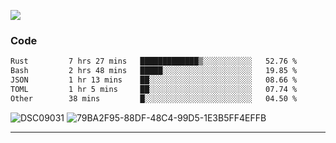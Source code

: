 

![](https://visitor-badge.glitch.me/badge?page_id=jakenherman.jakenherman)

### Code
<!--START_SECTION:waka-->

```txt
Rust         7 hrs 27 mins   █████████████▒░░░░░░░░░░░   52.76 %
Bash         2 hrs 48 mins   █████░░░░░░░░░░░░░░░░░░░░   19.85 %
JSON         1 hr 13 mins    ██░░░░░░░░░░░░░░░░░░░░░░░   08.66 %
TOML         1 hr 5 mins     ██░░░░░░░░░░░░░░░░░░░░░░░   07.74 %
Other        38 mins         █░░░░░░░░░░░░░░░░░░░░░░░░   04.50 %
```

<!--END_SECTION:waka-->



![DSC09031](https://github.com/JakenHerman/JakenHerman/assets/4694843/d0a4f563-5528-4464-9538-0dd479edc7cf)
![79BA2F95-88DF-48C4-99D5-1E3B5FF4EFFB](https://github.com/JakenHerman/JakenHerman/assets/4694843/4bbb0b71-b719-4978-b0c7-b4721bb680bc)


---
